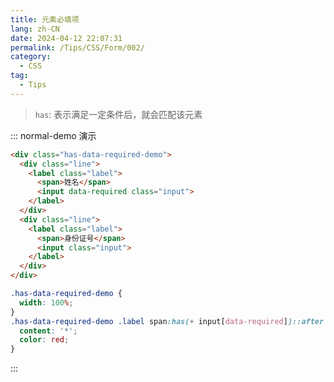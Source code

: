 ```yaml
---
title: 元素必填项
lang: zh-CN
date: 2024-04-12 22:07:31
permalink: /Tips/CSS/Form/002/
category:
  - CSS
tag:
  - Tips
---
```


> `has`: 表示满足一定条件后，就会匹配该元素

::: normal-demo 演示
```html
<div class="has-data-required-demo">
  <div class="line">
    <label class="label">
      <span>姓名</span>
      <input data-required class="input">
    </label>
  </div>
  <div class="line">
    <label class="label">
      <span>身份证号</span>
      <input class="input">
    </label>
  </div>
</div>
```

```css {4-7}
.has-data-required-demo {
  width: 100%;
}
.has-data-required-demo .label span:has(+ input[data-required])::after {
  content: '*';
  color: red; 
}
```
:::
